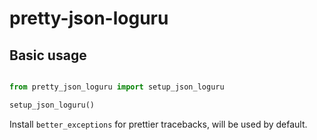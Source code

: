 # pretty-json-loguru

## Basic usage 

```python

from pretty_json_loguru import setup_json_loguru

setup_json_loguru()

```

Install `better_exceptions` for prettier tracebacks, will be used by default.